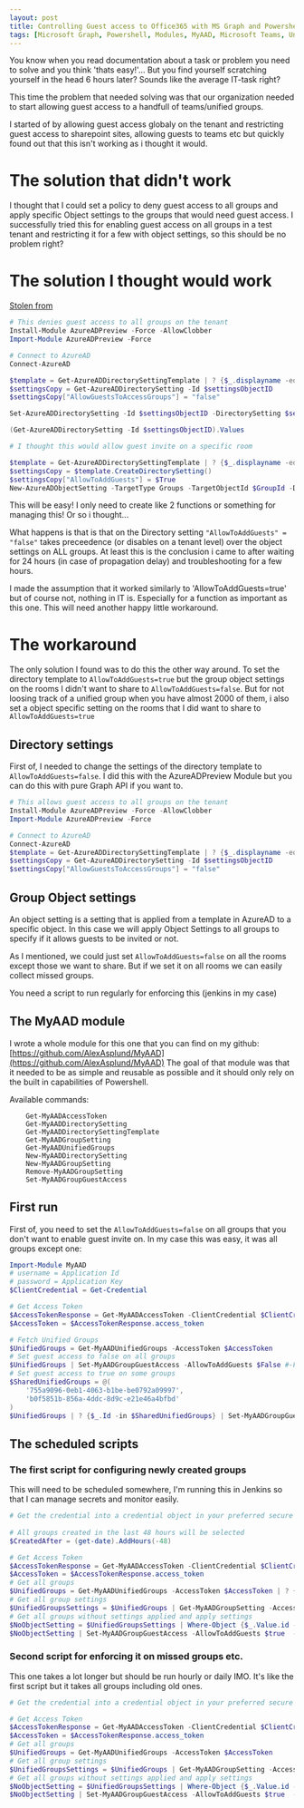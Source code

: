 ```yaml
---
layout: post
title: Controlling Guest access to Office365 with MS Graph and Powershell
tags: [Microsoft Graph, Powershell, Modules, MyAAD, Microsoft Teams, Unified Groups]
---
```


You know when you read documentation about a task or problem you need to solve and you think 'thats easy!'... But you find yourself scratching yourself in the head 6 hours later? Sounds like the average IT-task right?


This time the problem that needed solving was that our organization needed to start allowing guest access to a handfull of teams/unified groups.

I started of by allowing guest access globaly on the tenant and restricting guest access to sharepoint sites, allowing guests to teams etc but quickly found out that this isn't working as i thought it would.


# The solution that didn't work

I thought that I could set a policy to deny guest access to all groups and apply specific Object settings to the groups that would need guest access.
I successfully tried this for enabling guest access on all groups in a test tenant and restricting it for a few with object settings, so this should be no problem right?

# The solution I thought would work

[Stolen from](https://docs.microsoft.com/en-us/office365/admin/create-groups/manage-guest-access-in-groups?view=o365-worldwide)


```Powershell
# This denies guest access to all groups on the tenant
Install-Module AzureADPreview -Force -AllowClobber
Import-Module AzureADPreview -Force

# Connect to AzureAD
Connect-AzureAD

$template = Get-AzureADDirectorySettingTemplate | ? {$_.displayname -eq "group.unified"}
$settingsCopy = Get-AzureADDirectorySetting -Id $settingsObjectID
$settingsCopy["AllowGuestsToAccessGroups"] = "false"

Set-AzureADDirectorySetting -Id $settingsObjectID -DirectorySetting $settingsCopy

(Get-AzureADDirectorySetting -Id $settingsObjectID).Values

# I thought this would allow guest invite on a specific room

$template = Get-AzureADDirectorySettingTemplate | ? {$_.displayname -eq "group.unified.guest"}
$settingsCopy = $template.CreateDirectorySetting()
$settingsCopy["AllowToAddGuests"] = $True
New-AzureADObjectSetting -TargetType Groups -TargetObjectId $GroupId -DirectorySetting $settingsCopy
```



This will be easy! I only need to create like 2 functions or something for managing this! Or so i thought...

What happens is that is that on the Directory setting ```"AllowToAddGuests" = "false"``` takes preceedence (or disables on a tenant level) over the object settings on ALL groups. At least this is the conclusion i came to after waiting for 24 hours (in case of propagation delay) and troubleshooting for a few hours.


I made the assumption that it worked similarly to 'AllowToAddGuests=true' but of course not, nothing in IT is. Especially for a function as important as this one. This will need another happy little workaround.


# The workaround

The only solution I found was to do this the other way around. To set the directory template to ```AllowToAddGuests=true``` but the group object settings on the rooms I didn't want to share to ```AllowToAddGuests=false```. But for not loosing track of a unified group when you have almost 2000 of them, i also set a object specific setting on the rooms that I did want to share to ```AllowToAddGuests=true```


## Directory settings

First of, I needed to change the settings of the directory template to ```AllowToAddGuests=false```. I did this with the AzureADPreview Module but you can do this with pure Graph API if you want to.

```Powershell
# This allows guest access to all groups on the tenant
Install-Module AzureADPreview -Force -AllowClobber
Import-Module AzureADPreview -Force

# Connect to AzureAD
Connect-AzureAD
$template = Get-AzureADDirectorySettingTemplate | ? {$_.displayname -eq "group.unified"}
$settingsCopy = Get-AzureADDirectorySetting -Id $settingsObjectID
$settingsCopy["AllowGuestsToAccessGroups"] = "false"
```


## Group Object settings

An object setting is a setting that is applied from a template in AzureAD to a specific object. In this case we will apply Object Settings to all groups to specify if it allows guests to be invited or not.

As I mentioned, we could just set ```AllowToAddGuests=false``` on all the rooms except those we want to share. But if we set it on all rooms we can easily collect missed groups.

You need a script to run regularly for enforcing this (jenkins in my case)

## The MyAAD module 

I wrote a whole module for this one that you can find on my github: [https://github.com/AlexAsplund/MyAAD](https://github.com/AlexAsplund/MyAAD)
The goal of that module was that it needed to be as simple and reusable as possible and it should only rely on the built in capabilities of Powershell.

Available commands:
```
    Get-MyAADAccessToken
    Get-MyAADDirectorySetting
    Get-MyAADDirectorySettingTemplate
    Get-MyAADGroupSetting
    Get-MyAADUnifiedGroups
    New-MyAADDirectorySetting
    New-MyAADGroupSetting
    Remove-MyAADGroupSetting
    Set-MyAADGroupGuestAccess
```


## First run

First of, you need to set the ```AllowToAddGuests=false``` on all groups that you don't want to enable guest invite on.
In my case this was easy, it was all groups except one:

```Powershell
Import-Module MyAAD
# username = Application Id
# password = Application Key
$ClientCredential = Get-Credential

# Get Access Token
$AccessTokenResponse = Get-MyAADAccessToken -ClientCredential $ClientCredential -TenantName contoso.onmicrosoft.com
$AccessToken = $AccessTokenResponse.access_token

# Fetch Unified Groups
$UnifiedGroups = Get-MyAADUnifiedGroups -AccessToken $AccessToken
# Set guest access to false on all groups
$UnifiedGroups | Set-MyAADGroupGuestAccess -AllowToAddGuests $False #-Force (if you want to clear all existing settings on the group)
# Set guest access to true on some groups
$SharedUnifiedGroups = @(
    '755a9096-0eb1-4063-b1be-be0792a09997',
    'b0f5851b-856a-4ddc-8d9c-e21e46a4bfbd'
)
$UnifiedGroups | ? {$_.Id -in $SharedUnifiedGroups} | Set-MyAADGroupGuestAccess -AllowToAddGuests $True -Force
```


## The scheduled scripts

### The first script for configuring newly created groups

This will need to be scheduled somewhere, I'm running this in Jenkins so that I can manage secrets and monitor easily.


```Powershell    
# Get the credential into a credential object in your preferred secure way.
    
# All groups created in the last 48 hours will be selected
$CreatedAfter = (get-date).AddHours(-48)

# Get Access Token
$AccessTokenResponse = Get-MyAADAccessToken -ClientCredential $ClientCredential -TenantName contoso.onmicrosoft.com
$AccessToken = $AccessTokenResponse.access_token
# Get all groups
$UnifiedGroups = Get-MyAADUnifiedGroups -AccessToken $AccessToken | ? {[datetime]$_.createdDateTime -gt $CreatedAfter}
# Get all group settings
$UnifiedGroupsSettings = $UnifiedGroups | Get-MyAADGroupSetting -AccessToken $AccessToken 
# Get all groups without settings applied and apply settings
$NoObjectSetting = $UnifiedGroupsSettings | Where-Object {$_.Value.id -eq $null}
$NoObjectSetting | Set-MyAADGroupGuestAccess -AllowToAddGuests $true  -AccessToken $AccessToken
```


### Second script for enforcing it on missed groups etc.

This one takes a lot longer but  should be run hourly or daily IMO.
It's like the first script but it takes all groups including old ones.

```Powershell
# Get the credential into a credential object in your preferred secure way.

# Get Access Token
$AccessTokenResponse = Get-MyAADAccessToken -ClientCredential $ClientCredential -TenantName contoso.onmicrosoft.com
$AccessToken = $AccessTokenResponse.access_token
# Get all groups
$UnifiedGroups = Get-MyAADUnifiedGroups -AccessToken $AccessToken
# Get all group settings
$UnifiedGroupsSettings = $UnifiedGroups | Get-MyAADGroupSetting -AccessToken $AccessToken 
# Get all groups without settings applied and apply settings
$NoObjectSetting = $UnifiedGroupsSettings | Where-Object {$_.Value.id -eq $null}
$NoObjectSetting | Set-MyAADGroupGuestAccess -AllowToAddGuests $true  -AccessToken $AccessToken
```